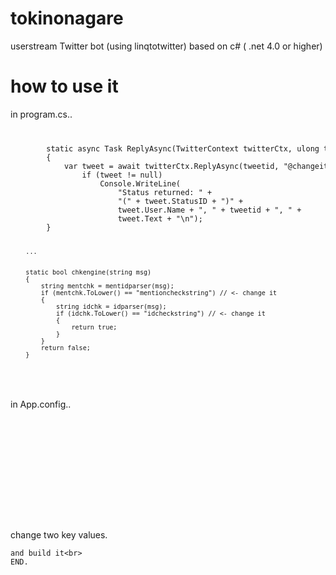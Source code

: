 tokinonagare
============


userstream Twitter bot (using linqtotwitter) based on c# ( .net 4.0 or higher)


how to use it
===============

in program.cs..

<code>
<pre>
        static async Task ReplyAsync(TwitterContext twitterCtx, ulong tweetid,string status)
        {
            var tweet = await twitterCtx.ReplyAsync(tweetid, "@changeityours "+status);  // <- change it
                if (tweet != null)
                    Console.WriteLine(
                        "Status returned: " +
                        "(" + tweet.StatusID + ")" +
                        tweet.User.Name + ", " + tweetid + ", " +
                        tweet.Text + "\n");
        }
        
        ...
        
        
        static bool chkengine(string msg)
        {
            string mentchk = mentidparser(msg);
            if (mentchk.ToLower() == "mentioncheckstring") // <- change it
            {
                string idchk = idparser(msg);
                if (idchk.ToLower() == "idcheckstring") // <- change it
                {
                    return true;
                }
            }
            return false;
        }
        
</pre>
</code>

in App.config..

<code>
<pre>

  <appSettings>
    <!-- Fill in your consumer key and secret here to make the OAuth sample work. -->
    <!-- Twitter sign-up: https://dev.twitter.com/ -->
    <add key="consumerKey" value="insertyourAPIkey" />  
    <add key="consumerSecret" value="insertyourAPIkeySecret" />
    <add key="ClientSettingsProvider.ServiceUri" value="" />
  </appSettings>
  
</pre>
</code>
    change two key values.<br>
    
    and build it<br>
    END.
    

